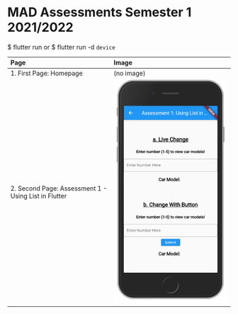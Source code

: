 # MAD Assessments Semester 1 2021/2022

$ flutter run 
or
$ flutter run -d `device`


| Page      | Image |
| :--------- | :------------------ |
| 1. First Page: Homepage     | (no image)       |
| 2. Second Page: Assessment 1 - Using List in Flutter  | ![Assessment 1](https://github.com/mrfaeez/MADLayoutAssignmentPart2/blob/main/image/Assessment-1.png)        |





